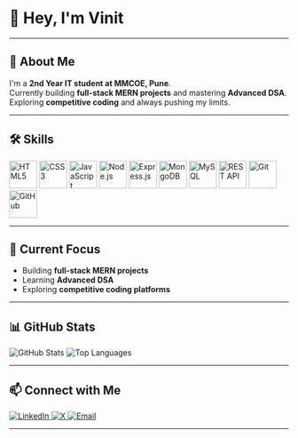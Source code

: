# 👋 Hey, I'm Vinit

---

## 🚀 About Me
I'm a **2nd Year IT student at MMCOE, Pune**.  
Currently building **full-stack MERN projects** and mastering **Advanced DSA**.  
Exploring **competitive coding** and always pushing my limits.  

---

## 🛠️ Skills

<p align="left">
  <img src="https://cdn.jsdelivr.net/gh/devicons/devicon/icons/html5/html5-original.svg" alt="HTML5" width="50" height="50"/>
  <img src="https://cdn.jsdelivr.net/gh/devicons/devicon/icons/css3/css3-original.svg" alt="CSS3" width="50" height="50"/>
  <img src="https://cdn.jsdelivr.net/gh/devicons/devicon/icons/javascript/javascript-original.svg" alt="JavaScript" width="50" height="50"/>
  <img src="https://cdn.jsdelivr.net/gh/devicons/devicon/icons/nodejs/nodejs-original.svg" alt="Node.js" width="50" height="50"/>
  <img src="https://img.shields.io/badge/Express.js-ffffff?style=for-the-badge&logo=express&logoColor=black" alt="Express.js" height="50"/>
  <img src="https://cdn.jsdelivr.net/gh/devicons/devicon/icons/mongodb/mongodb-original.svg" alt="MongoDB" width="50" height="50"/>
  <img src="https://cdn.jsdelivr.net/gh/devicons/devicon/icons/mysql/mysql-original.svg" alt="MySQL" width="50" height="50"/>
  <img src="https://cdn.jsdelivr.net/gh/devicons/devicon/icons/postman/postman-original.svg" alt="REST API" width="50" height="50"/>
  <img src="https://cdn.jsdelivr.net/gh/devicons/devicon/icons/git/git-original.svg" alt="Git" width="50" height="50"/>
  <img src="https://img.shields.io/badge/GitHub-ffffff?style=for-the-badge&logo=github&logoColor=black" alt="GitHub" height="50"/>
</p>



---

## 🔭 Current Focus
- Building **full-stack MERN projects**  
- Learning **Advanced DSA**  
- Exploring **competitive coding platforms**  

---

## 📊 GitHub Stats
<p align="left">
  <img src="https://github-readme-stats.vercel.app/api?username=Vinit1936&show_icons=true&theme=radical&hide_border=true" alt="GitHub Stats" />
  <img src="https://github-readme-stats.vercel.app/api/top-langs/?username=Vinit1936&layout=compact&theme=radical&hide_border=true" alt="Top Languages" />
</p>

---

## 📫 Connect with Me

<p align="left">
  <a href="https://www.linkedin.com/in/vinitpatil19/">
    <img src="https://img.shields.io/badge/LinkedIn-0A66C2?style=for-the-badge&logo=linkedin&logoColor=white" alt="LinkedIn"/>
  </a>
  <a href="https://x.com/VinitPatil193">
    <img src="https://img.shields.io/badge/X-1DA1F2?style=for-the-badge&logo=twitter&logoColor=white" alt="X"/>
  </a>
  <a href="mailto:vinitdpatilwork193@gmail.com">
    <img src="https://img.shields.io/badge/Email-D14836?style=for-the-badge&logo=gmail&logoColor=white" alt="Email"/>
  </a>
</p>


---


